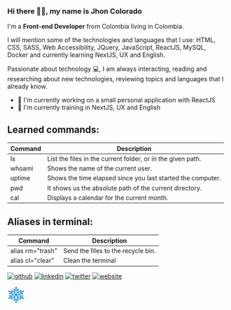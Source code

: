 ### Hi there 👋🏽, my name is Jhon Colorado
I'm a **Front-end Developer** from Colombia living in Colombia.

I will mention some of the technologies and languages that I use: HTML, CSS, SASS, Web Accessibility, JQuery, JavaScript, ReactJS, MySQL, Docker and currently learning NextJS, UX and English.

Passionate about technology 💻, I am always interacting, reading and researching about new technologies, reviewing topics and languages that I already know.

- 🔭 I'm currently working on a small personal application with ReactJS
- 🌱 I'm currently training in NextJS, UX and English


## Learned commands:

| Command   | Description                                                  | 
|-----------|--------------------------------------------------------------|
| ls        | List the files in the current folder, or in the given path.  |
| whoami    | Shows the name of the current user.   |
| uptime    | Shows the time elapsed since you last started the computer.  |
| pwd       | It shows us the absolute path of the current directory.      |
| cal       | Displays a calendar for the current month.                   |


## Aliases in terminal:

| Command            | Description                         | 
|--------------------|-------------------------------------|
| alias rm="trash"   | Send the files to the recycle bin.  |
| alias cl="clear"   | Clean the terminal                  |


[<img src='https://cdn.jsdelivr.net/npm/simple-icons@3.0.1/icons/github.svg' alt='github' height='40'>](https://github.com/jcolorado19)  [<img src='https://cdn.jsdelivr.net/npm/simple-icons@3.0.1/icons/linkedin.svg' alt='linkedin' height='40'>](https://www.linkedin.com/in/jhoncarloscolorado/)  [<img src='https://cdn.jsdelivr.net/npm/simple-icons@3.0.1/icons/twitter.svg' alt='twitter' height='40'>](https://twitter.com/jhoncolorado07)  [<img src='https://cdn.jsdelivr.net/npm/simple-icons@3.0.1/icons/icloud.svg' alt='website' height='40'>](https://jhoncolorado.com/)  

<a href='https://archiveprogram.github.com/'><img src='https://raw.githubusercontent.com/acervenky/animated-github-badges/master/assets/acbadge.gif' width='40' height='40'></a> 

